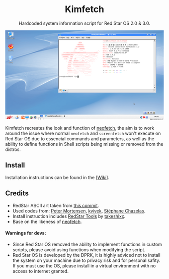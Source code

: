 
<h1 align="center">Kimfetch</h1>
<p align="center">Hardcoded system information script for Red Star OS 2.0 &amp; 3.0.</p>
<p align="center">
    <img width="1080" src="https://github.com/JiayuanWen/kimfetch/blob/main/screenshots/screenshot-1.png" alt="kimfetch screenshot 1">
</p>

Kimfetch recreates the look and function of [neofetch](https://github.com/dylanaraps/neofetch), the aim is to work around the issue where normal `neofetch` and `screenfetch` won't execute on Red Star OS due to essencial commands and parameters, as well as the ability to define functions in Shell scripts being missing or removed from the distros. 

## Install
Installation instructions can be found in the [[Wiki](https://github.com/JiayuanWen/kimfetch/wiki)].

## Credits
* RedStar ASCII art taken from [this commit](https://github.com/dylanaraps/neofetch/commit/85eef19406a33b89841fc45a291c498ef100ad5c#diff-217319183016bd1258bd3cc9128aab333074f09e6d009094c032f7e6daee5dd4).
* Used codes from: [Peter Mortensen](https://github.com/PeterMortensen), [kvivek](https://stackoverflow.com/users/1982677/kvivek), [Stéphane Chazelas](https://unix.stackexchange.com/users/22565/st%c3%a9phane-chazelas).
* Install instruction includes [RedStar Tools](https://github.com/takeshixx/redstar-tools) by [takeshixx](https://github.com/takeshixx).
* Base on the likeness of [neofetch](https://github.com/dylanaraps/neofetch).

#### Warnings for devs:
* Since Red Star OS removed the ability to implement functions in custom scripts, please avoid using functions when modifying the script.
* Red Star OS is developed by the DPRK, it is highly adviced not to install the system on your machine due to privacy risk and for personal safity. If you must use the OS, please install in a virtual environment with no access to internet granted. 
